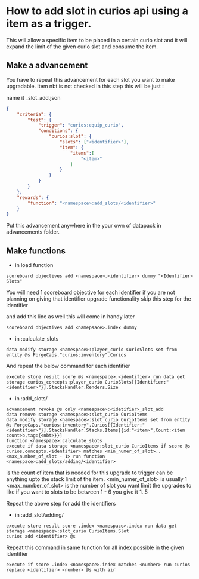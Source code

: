 # How to add slot in curios api using a item as a trigger.

This will allow a specific item to be placed in a certain curio slot and it will expand the limit of the given curio slot and consume the item.

## Make a advancement 

You have to repeat this advancement for each slot you want to make upgradable. Item nbt is not checked in this step this will be just <modid>:<id>

name it <idetifier>_slot_add.json
```json
{
    "criteria": {
        "test": {
            "trigger": "curios:equip_curio",
            "conditions": {
                "curios:slot": {
                    "slots": ["<identifier>"],
                    "item": {
                        "items":[ 
                            "<item>"
                        ]
                    }
                }
            }
        }
    },
    "rewards": {
        "function": "<namespace>:add_slots/<identifier>"
    }
}
```

Put this advancement anywhere in the your own <namespace> of datapack in advancements folder.

## Make functions

- in load function
```
scoreboard objectives add <namespace>.<identifier> dummy "<Identifier> Slots"
```

You will need 1 scoreboard objective for each identifier if you are not planning on giving that identifier upgrade functionality skip this step for the identifier

and add this line as well this will come in handy later
```
scoreboard objectives add <namepsace>.index dummy
```

- in <namespace>:calculate_slots 
  
```
data modify storage <namespace>:player_curio CurioSlots set from entity @s ForgeCaps."curios:inventory".Curios
```

And repeat the below command for each identifier
```
execute store result score @s <namespace>.<identifier> run data get storage curios_concepts:player_curio CurioSlots[{Identifier:"<identifier>"}].StacksHandler.Renders.Size
```

- in <namespace>:add_slots/<identifier>
```
advancement revoke @s only <namespace>:<idetifier>_slot_add
data remove storage <namespace>:slot_curio CurioItems
data modify storage <namespace>:slot_curio CurioItems set from entity @s ForgeCaps."curios:inventory".Curios[{Identifier:"<identifier>"}].StacksHandler.Stacks.Items[{id:"<item>",Count:<item count>b,tag:{<nbt>}}]
function <namespace>:calculate_slots
execute if data storage <namespace>:slot_curio CurioItems if score @s curios.concepts.<identifier> matches <min_numer_of_slot>..<max_number_of_slot - 1> run function <namespace>:add_slots/adding/<identifier>

```

<item count> is the count of item that is needed for this upgrade to trigger can be anything upto the stack limit of the item.
<min_numer_of_slot> is usually 1
<max_number_of_slot> is the number of slot you want limit the upgrades to like if you want to slots to be between 1 - 6 you give it 1..5


Repeat the above step for add the identifiers

- in <namespace>:add_slot/adding/<identifier>
```
execute store result score .index <namespace>.index run data get storage <namespace>:slot_curio CurioItems.Slot
curios add <identifier> @s
```


Repeat this command in same function for all index possible in the given identifier
```
execute if score .index <namespace>.index matches <number> run curios replace <identifier> <number> @s with air
```